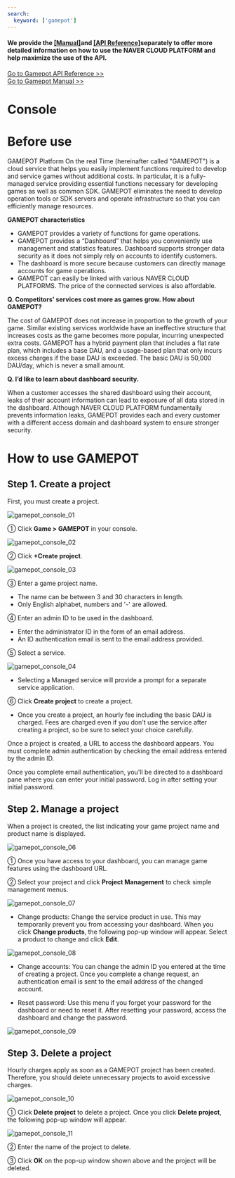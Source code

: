 ```yaml
---
search:
  keyword: ['gamepot']
---
```


#### **We provide the <a href="https://guide.ncloud-docs.com/docs/en/home" target="_blank">[Manual]</a>and <a href="https://api.ncloud-docs.com/docs/en/home" target="_blank">[API Reference]</a>separately to offer more detailed information on how to use the NAVER CLOUD PLATFORM and help maximize the use of the API.**

<a href="https://api.ncloud-docs.com/docs/en/game-gamepot-index" target="_blank">Go to Gamepot API Reference >></a><br />
<a href="https://guide.ncloud-docs.com/docs/en/game-gamepotconsole" target="_blank">Go to Gamepot Manual >></a>

# Console

# Before use

GAMEPOT Platform On the real Time (hereinafter called "GAMEPOT") is a cloud service that helps you easily implement functions required to develop and service games without additional costs. In particular, it is a fully-managed service providing essential functions necessary for developing games as well as common SDK. GAMEPOT eliminates the need to develop operation tools or SDK servers and operate infrastructure so that you can efficiently manage resources.

**GAMEPOT characteristics**

- GAMEPOT provides a variety of functions for game operations.
- GAMEPOT provides a “Dashboard” that helps you conveniently use management and statistics features. Dashboard supports stronger data security as it does not simply rely on accounts to identify customers.
- The dashboard is more secure because customers can directly manage accounts for game operations.
- GAMEPOT can easily be linked with various NAVER CLOUD PLATFORMS. The price of the connected services is also affordable.

**Q. Competitors’ services cost more as games grow. How about GAMEPOT?**

The cost of GAMEPOT does not increase in proportion to the growth of your game. Similar existing services worldwide have an ineffective structure that increases costs as the game becomes more popular, incurring unexpected extra costs. GAMEPOT has a hybrid payment plan that includes a flat rate plan, which includes a base DAU, and a usage-based plan that only incurs excess charges if the base DAU is exceeded. The basic DAU is 50,000 DAU/day, which is never a small amount.

**Q. I’d like to learn about dashboard security.**

When a customer accesses the shared dashboard using their account, leaks of their account information can lead to exposure of all data stored in the dashboard. Although NAVER CLOUD PLATFORM fundamentally prevents information leaks, GAMEPOT provides each and every customer with a different access domain and dashboard system to ensure stronger security.

# How to use GAMEPOT

## Step 1. Create a project

First, you must create a project.

![gamepot_console_01](./images/gamepot_console_01.png)

① Click **Game &gt; GAMEPOT** in your console.

![gamepot_console_02](./images/gamepot_console_02.png)

② Click **+Create project**.

![gamepot_console_03](./images/gamepot_console_03.png)

③ Enter a game project name.

- The name can be between 3 and 30 characters in length.
- Only English alphabet, numbers and '-' are allowed.

④ Enter an admin ID to be used in the dashboard.

- Enter the administrator ID in the form of an email address.
- An ID authentication email is sent to the email address provided.

⑤ Select a service.

![gamepot_console_04](./images/gamepot_console_04.png)

- Selecting a Managed service will provide a prompt for a separate service application.

⑥ Click **Create project** to create a project.

- Once you create a project, an hourly fee including the basic DAU is charged. Fees are charged even if you don't use the service after creating a project, so be sure to select your choice carefully.

Once a project is created, a URL to access the dashboard appears. You must complete admin authentication by checking the email address entered by the admin ID.

Once you complete email authentication, you'll be directed to a dashboard pane where you can enter your initial password. Log in after setting your initial password.

## Step 2. Manage a project

When a project is created, the list indicating your game project name and product name is displayed.

![gamepot_console_06](./images/gamepot_console_06.png)

① Once you have access to your dashboard, you can manage game features using the dashboard URL.

② Select your project and click **Project Management** to check simple management menus.

![gamepot_console_07](./images/gamepot_console_07.png)

- Change products: Change the service product in use. This may temporarily prevent you from accessing your dashboard. When you click **Change products**, the following pop-up window will appear. Select a product to change and click **Edit**.

![gamepot_console_08](./images/gamepot_console_08.png)

- Change accounts: You can change the admin ID you entered at the time of creating a project. Once you complete a change request, an authentication email is sent to the email address of the changed account.

- Reset password: Use this menu if you forget your password for the dashboard or need to reset it. After resetting your password, access the dashboard and change the password.

![gamepot_console_09](./images/gamepot_console_09.png)

## Step 3. Delete a project

Hourly charges apply as soon as a GAMEPOT project has been created. Therefore, you should delete unnecessary projects to avoid excessive charges.

![gamepot_console_10](./images/gamepot_console_10.png)

① Click **Delete project** to delete a project. Once you click **Delete project**, the following pop-up window will appear.

![gamepot_console_11](./images/gamepot_console_11.png)

② Enter the name of the project to delete.

③ Click **OK** on the pop-up window shown above and the project will be deleted.
